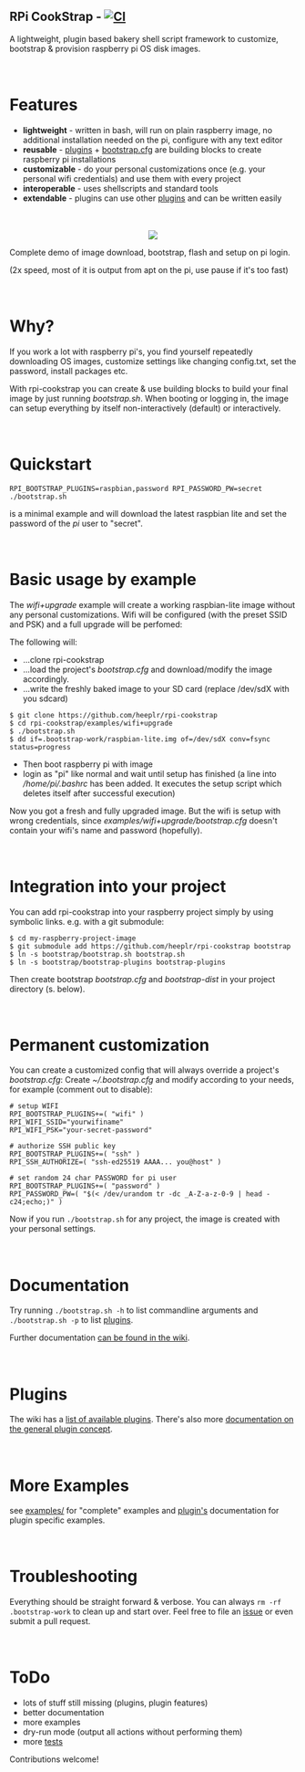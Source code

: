 ## RPi CookStrap - [![CI](https://github.com/heeplr/rpi-cookstrap/actions/workflows/main.yml/badge.svg)](https://github.com/heeplr/rpi-cookstrap/actions/workflows/blank.yml)

A lightweight, plugin based bakery shell script framework to customize, bootstrap & provision raspberry pi OS disk images.


<div style="font-size:larger;">&#160;</div>


# Features

* **lightweight** - written in bash, will run on plain raspberry image,
                no additional installation needed on the pi, configure with any text editor
* **reusable** - [plugins](../../wiki/Doc-Plugins) + [bootstrap.cfg](../../wiki/Doc-Config) are building blocks to create
             raspberry pi installations
* **customizable** - do your personal customizations once (e.g.
                 your personal wifi credentials) and use them with every project 
* **interoperable** - uses shellscripts and standard tools
* **extendable** - plugins can use other [plugins](../../wiki/Doc-Plugins) and can be written easily


<div style="font-size:larger;">&#160;</div>


<p align="center">
  <a href="https://asciinema.org/a/LMhf6fXg7pGo9J3B51Mgn2GE4?speed=2" target="_blank">
    <img src="https://asciinema.org/a/LMhf6fXg7pGo9J3B51Mgn2GE4.svg" />
  </a>
</p>
Complete demo of image download, bootstrap, flash and setup on pi login. 

(2x speed, most of it is output from apt on the pi, use pause if it's too fast)


<div style="font-size:larger;">&#160;</div>


# Why?
If you work a lot with raspberry pi's, you find yourself repeatedly
downloading OS images, customize settings like changing config.txt,
set the password, install packages etc.

With rpi-cookstrap you can create & use building blocks to build your
final image by just running *bootstrap.sh*. When booting or
logging in, the image can setup everything by itself non-interactively
(default) or interactively.


<div style="font-size:larger;">&#160;</div>


# Quickstart

```
RPI_BOOTSTRAP_PLUGINS=raspbian,password RPI_PASSWORD_PW=secret ./bootstrap.sh
```

is a minimal example and will download the latest raspbian lite and set the password of the *pi* user to "secret".


<div style="font-size:larger;">&#160;</div>


# Basic usage by example

The *wifi+upgrade* example will create a working raspbian-lite image without any personal customizations.
Wifi will be configured (with the preset SSID and PSK) and a full upgrade will be perfomed:

The following will:
* ...clone rpi-cookstrap
* ...load the project's *bootstrap.cfg* and download/modify the image accordingly.
* ...write the freshly baked image to your SD card (replace /dev/sdX with you sdcard)

```
$ git clone https://github.com/heeplr/rpi-cookstrap
$ cd rpi-cookstrap/examples/wifi+upgrade
$ ./bootstrap.sh
$ dd if=.bootstrap-work/raspbian-lite.img of=/dev/sdX conv=fsync status=progress
```
* Then boot raspberry pi with image
* login as "pi" like normal and wait until setup has finished
   (a line into */home/pi/.bashrc* has been added. It executes the
   setup script which deletes itself after successful execution)

Now you got a fresh and fully upgraded image. But the wifi is setup with wrong
credentials, since *examples/wifi+upgrade/bootstrap.cfg* doesn't
contain your wifi's name and password (hopefully).


<div style="font-size:larger;">&#160;</div>


# Integration into your project
You can add rpi-cookstrap into your raspberry project simply by using symbolic links.
e.g. with a git submodule:
```
$ cd my-raspberry-project-image
$ git submodule add https://github.com/heeplr/rpi-cookstrap bootstrap
$ ln -s bootstrap/bootstrap.sh bootstrap.sh
$ ln -s bootstrap/bootstrap-plugins bootstrap-plugins
```
Then create bootstrap *bootstrap.cfg* and *bootstrap-dist* in your project directory (s. below).


<div style="font-size:larger;">&#160;</div>


# Permanent customization
You can create a customized config that will always override a project's *bootstrap.cfg*:
Create *~/.bootstrap.cfg* and modify according to your needs, for example (comment out to disable):
```
# setup WIFI
RPI_BOOTSTRAP_PLUGINS+=( "wifi" )
RPI_WIFI_SSID="yourwifiname"
RPI_WIFI_PSK="your-secret-password"

# authorize SSH public key
RPI_BOOTSTRAP_PLUGINS+=( "ssh" )
RPI_SSH_AUTHORIZE=( "ssh-ed25519 AAAA... you@host" )

# set random 24 char PASSWORD for pi user
RPI_BOOTSTRAP_PLUGINS+=( "password" )
RPI_PASSWORD_PW=( "$(< /dev/urandom tr -dc _A-Z-a-z-0-9 | head -c24;echo;)" )
```

Now if you run ```./bootstrap.sh``` for any project, the image is created with
your personal settings.


<div style="font-size:larger;">&#160;</div>


# Documentation

Try running ```./bootstrap.sh -h``` to list commandline arguments and
```./bootstrap.sh -p``` to list [plugins](../../wiki/plugins).

Further documentation [can be found in the wiki](../../wiki/).


<div style="font-size:larger;">&#160;</div>


# Plugins
The wiki has a [list of available plugins](../../wiki/plugins).
There's also more [documentation on the general plugin concept](../../wiki/Doc-Plugins).


<div style="font-size:larger;">&#160;</div>


# More Examples
see [examples/](examples/) for "complete" examples and [plugin's](../../wiki/plugins) documentation for plugin specific examples.


<div style="font-size:larger;">&#160;</div>


# Troubleshooting

Everything should be straight forward & verbose. You can always ```rm -rf .bootstrap-work``` to clean up and start over.
Feel free to file an [issue](https://github.com/heeplr/rpi-cookstrap/issues/new) or even submit a pull request.


<div style="font-size:larger;">&#160;</div>


# ToDo
* lots of stuff still missing (plugins, plugin features)
* better documentation
* more examples
* dry-run mode (output all actions without performing them)
* more [tests](test/)

Contributions welcome!
